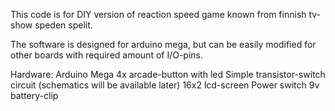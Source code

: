 This code is for DIY version of reaction speed game known from finnish tv-show speden spelit.

The software is designed for arduino mega, but can be easily modified for other boards with required amount of I/O-pins.


Hardware:
Arduino Mega
4x arcade-button with led
Simple transistor-switch circuit (schematics will be available later)
16x2 lcd-screen
Power switch
9v battery-clip
